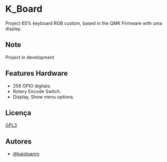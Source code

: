 # K_Board

Project 65% keyboard RGB custom, based in the QMK Firmware with uma display.


## Note

Project in development

## Features Hardware

- 256 GPIO digitais.
- Rotery Encode Switch.
- Display, Show menu options.

## Licença

[GPL3](https://choosealicense.com/licenses/gpl-3.0/)


## Autores

- [@kaioluanro](https://github.com/kaioluanro)